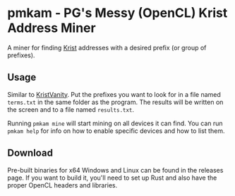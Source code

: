 # pmkam - PG's Messy (OpenCL) Krist Address Miner
A miner for finding [Krist](https://krist.ceriat.net) addresses with a desired prefix (or group of prefixes).

## Usage
Similar to [KristVanity](https://github.com/Lignum/KristVanity). Put the prefixes you want to look for in a file named `terms.txt`
in the same folder as the program. The results will be written on the screen and to a file named `results.txt`.

Running `pmkam mine` will start mining on all devices it can find. You can run `pmkam help` for info
on how to enable specific devices and how to list them.

## Download
Pre-built binaries for x64 Windows and Linux can be found in the releases page. If you want to build it, you'll need to set up Rust
and also have the proper OpenCL headers and libraries.
